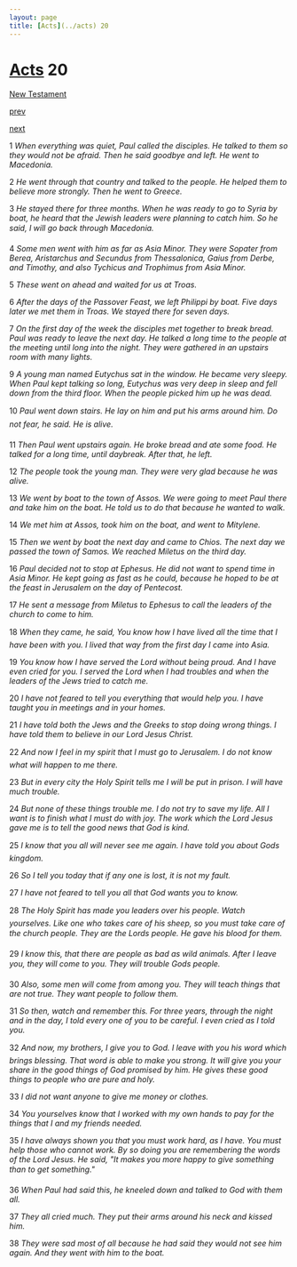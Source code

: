 ```yaml
---
layout: page
title: [Acts](../acts) 20
---
```


# [Acts](../acts) 20

[New Testament](/new-testament)


[prev](acts-19.html)


[next](acts-21.html)

1 _When everything was quiet, Paul called the disciples. He talked to them so they would not be afraid. Then he said goodbye and left. He went to Macedonia._

2 _He went through that country and talked to the people. He helped them to believe more strongly. Then he went to Greece._

3 _He stayed there for three months. When he was ready to go to Syria by boat, he heard that the Jewish leaders were planning to catch him. So he said, I will go back through Macedonia._

4 _Some men went with him as far as Asia Minor. They were Sopater from Berea,  Aristarchus and Secundus from Thessalonica, Gaius from Derbe, and Timothy, and also Tychicus and Trophimus from Asia Minor._

5 _These went on ahead and waited for us at Troas._

6 _After the days of the Passover Feast, we left Philippi by boat. Five days later we met them in Troas. We stayed there for seven days._

7 _On the first day of the week the disciples met together to break bread. Paul was ready to leave the next day. He talked a long time to the people at the meeting until long into the night. They were gathered in an upstairs room with many lights._

9 _A young man named Eutychus sat in the window. He became very sleepy. When Paul kept talking so long, Eutychus was very deep in sleep and fell down from the third floor.  When the people picked him up he was dead._

10 _Paul went down stairs. He lay on him and put his arms around him. Do not fear, he said. He is alive._

11 _Then Paul went upstairs again. He broke bread and ate some food. He talked for a long time, until daybreak. After that, he left._

12 _The people took the young man. They were very glad because he was alive._

13 _We went by boat to the town of Assos. We were going to meet Paul there and take him on the boat. He told us to do that because he wanted to walk._

14 _We met him at Assos, took him on the boat, and went to Mitylene._

15 _Then we went by boat the next day and came to Chios. The next day we passed the town of Samos. We reached Miletus on the third day._

16 _Paul decided not to stop at Ephesus. He did not want to spend time in Asia Minor. He kept going as fast as he could, because he hoped to be at the feast in Jerusalem on the day of Pentecost._

17 _He sent a message from Miletus to Ephesus to call the leaders of the church to come to him._

18 _When they came, he said, You know how I have lived all the time that I have been with you. I lived that way from the first day I came into Asia._

19 _You know how I have served the Lord without being proud. And I have even cried for you. I served the Lord when I had troubles and when the leaders of the Jews tried to catch me._

20 _I have not feared to tell you everything that would help you. I have taught you in meetings and in your homes._

21 _I have told both the Jews and the Greeks to stop doing wrong things. I have told them to believe in our Lord Jesus Christ._

22 _And now I feel in my spirit that I must go to Jerusalem. I do not know what will happen to me there._

23 _But in every city the Holy Spirit tells me I will be put in prison. I will have much trouble._

24 _But none of these things trouble me. I do not try to save my life. All I want is to finish what I must do with joy. The work which the Lord Jesus gave me is to tell the good news that God is kind._

25 _I know that you all will never see me again. I have told you about Gods kingdom._

26 _So I tell you today that if any one is lost, it is not my fault._

27 _I have not feared to tell you all that God wants you to know._

28 _The Holy Spirit has made you leaders over his people. Watch yourselves. Like one who takes care of his sheep, so you must take care of the church people. They are the Lords people. He gave his blood for them._

29 _I know this, that there are people as bad as wild animals. After I leave you, they will come to you. They will trouble Gods people._

30 _Also, some men will come from among you. They will teach things that are not true.  They want people to follow them._

31 _So then, watch and remember this. For three years, through the night and in the day, I told every one of you to be careful. I even cried as I told you._

32 _And now, my brothers, I give you to God. I leave with you his word which brings blessing. That word is able to make you strong. It will give you your share in the good things of God promised by him. He gives these good things to people who are pure and holy._

33 _I did not want anyone to give me money or clothes._

34 _You yourselves know that I worked with my own hands to pay for the things that I and my friends needed._

35 _I have always shown you that you must work hard, as I have. You must help those who cannot work. By so doing you are remembering the words of the Lord Jesus. He said, "It makes you more happy to give something than to get something." _

36 _When Paul had said this, he kneeled down and talked to God with them all._

37 _They all cried much. They put their arms around his neck and kissed him._

38 _They were sad most of all because he had said they would not see him again. And they went with him to the boat._

